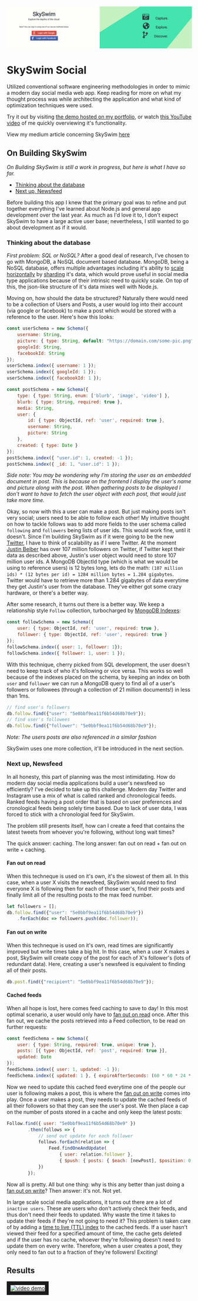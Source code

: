 ![Banner image](./readme-images/skyswim-banner.png)

# SkySwim Social

Utilized conventional software engineering methodologies in order to mimic a modern day social media web app. 
Keep reading for more on what my thought process was while architecting the application and what kind of optimization techniques were used.

Try it out by visiting [the demo hosted on my portfolio](https://skyswim.mrammo.ca/), or watch [this YouTube video](https://www.youtube.com/watch?v=AaeUz1e_dBk) of me quickly overviewing it's functionality.

View my medium article concerning SkySwim [here](https://medium.com/@mrammo/how-i-built-a-modern-day-social-media-application-with-node-js-part-1-120c11e9a97b?sk=3591d8b3db54f54de7a1704c2ef7c73b)

## On Building SkySwim
_On Building SkySwim is still a work in progress, but here is what I have so far._

* [Thinking about the database](#thinking-about-the-database)
* [Next up, Newsfeed](#next-up,-newsfeed)

Before building this app I knew that the primary goal was to refine and put together everything I've learned about Node.js and general app development over the last year. As much as I'd love it to, I don't expect SkySwim to have a large active user base; nevertheless, I still wanted to go about development as if it would.

### Thinking about the database
_First problem: SQL or NoSQL?_ After a good deal of research, I've chosen to go with MongoDB, a NoSQL document based database. MongoDB, being a NoSQL database, offers multiple advantages including it's ability to [scale horizontally](https://github.com/vaquarkhan/vaquarkhan/wiki/Difference-between-scaling-horizontally-and-vertically) by [sharding](https://docs.mongodb.com/manual/sharding/) it's data, which would prove useful in social media type applications because of their intrinsic need to quickly scale. On top of this, the json-like structure of it's data mixes well with Node.js.

Moving on, how should the data be structured? Naturally there would need to be a collection of Users and Posts, a user would log into their account (via google or facebook) to make a post which would be stored with a reference to the user. Here's how this looks: 

```javascript
const userSchema = new Schema({
	username: String,
	picture: { type: String, default: "https://domain.com/some-pic.png" },
	googleId: String,
	facebookId: String
});
userSchema.index({ username: 1 });
userSchema.index({ googleId: 1 });
userSchema.index({ facebookId: 1 });
```

```javascript
const postSchema = new Schema({
	type: { type: String, enum: ['blurb', 'image', 'video'] },
	blurb: { type: String, required: true },
	media: String,
	user: {
		id: { type: ObjectId, ref: 'user', required: true },
		username: String,
		picture: String
	},
	created: { type: Date }
});
postSchema.index({ "user.id": 1, created: -1 });
postSchema.index({ _id: 1, "user.id": 1 });
```

_Side note: You may be wondering why I'm storing the user as an embedded document in post. This is because on the frontend I display the user's name and picture along with the post. When gathering posts to be displayed I don't want to have to fetch the user object with each post, that would just take more time._

Okay, so now with this a user can make a post. But just making posts isn't very social; users need to be able to follow each other! My intuitive thought on how to tackle follows was to add more fields to the user schema called `following` and `followers` being lists of user ids. This would work fine, until it doesn't. Since I'm building SkySwim as if it were going to be the new [Twitter](https://twitter.com), I have to think of scalability as if I were Twitter. At the moment [Justin Beiber](https://twitter.com/justinbieber) has over 107 million followers on Twitter, if Twitter kept their data as described above, Justin's user object would need to store 107 million user ids. A MongoDB ObjectId type (which is what we would be using to reference users) is 12 bytes long, lets do the math: `(107 million ids) * (12 bytes per id) = 1284 million bytes = 1.284 gigabytes`. Twitter would have to retrieve more than 1.284 gigabytes of data everytime they get Justin's user from the database. They've either got some crazy hardware, or there's a better way.

After some research, it turns out there is a better way. We keep a relationship style `Follow` collection, turbocharged by [MongoDB Indexes](https://docs.mongodb.com/manual/indexes/):
```javascript
const followSchema = new Schema({
	user: { type: ObjectId, ref: 'user', required: true },
	follower: { type: ObjectId, ref: 'user', required: true }
});
followSchema.index({ user: 1, follower: 1});
followSchema.index({ follower: 1, user: 1 });
```
With this technique, cherry picked from SQL development, the user doesn't need to keep track of who it's following or vice versa. This works so well because of the indexes placed on the schema, by keeping an index on both `user` and `follower` we can run a MongoDB query to find all of a user's followers or followees (through a collection of 21 million documents!) in less than 1ms.
```javascript
// find user's followers
db.follow.find({"user": "5e0bbf9ea11f6b54d68b70e9"});
// find user's followees
db.follow.find({"follower": "5e0bbf9ea11f6b54d68b70e9"});
```

_Note: The users posts are also referenced in a similar fashion_

SkySwim uses one more collection, it'll be introduced in the next section.


### Next up, Newsfeed

In all honesty, this part of planning was the most intimidating. How do modern day social media applications build a user's newsfeed so efficiently? I've decided to take up this challenge. Modern day Twitter and Instagram use a mix of what is called ranked and chronological feeds. Ranked feeds having a post order that is based on user preferences and cronological feeds being solely time based. Due to lack of user data, I was forced to stick with a chronologial feed for SkySwim.

The problem still presents itself, how can I create a feed that contains the latest tweets from whoever you're following, without long wait times? 

The quick answer: caching. 
The long answer: fan out on read + fan out on write + caching.

#### Fan out on read

When this techneque is used on it's own, it's the slowest of them all. In this case, when a user X visits the newsfeed, SkySwim would need to find everyone X is following then for each of those user's, find their posts and finally limit all of the resulting posts to the max feed number.

```javascript
let followers = [];
db.follow.find({"user": "5e0bbf9ea11f6b54d68b70e9"})
    .forEach(doc => followers.push(doc.follower));
```

#### Fan out on write

When this techneque is used on it's own, read times are significantly improved but write times take a big hit. In this case, when a user X makes a post, SkySwim will create copy of the post for each of X's follower's (lots of redundant data). Here, creating a user's newsfeed is equivalent to finding all of their posts.

```javascript
db.post.find({"recipient": "5e0bbf9ea11f6b54d68b70e9"});
```

#### Cached feeds

When all hope is lost, here comes feed caching to save to day! In this most optimal scenario, a user would only have to [fan out on read](#fan-out-on-read) once. After this fan out, we cache the posts retrieved into a Feed collection, to be read on further requests:

```javascript
const feedSchema = new Schema({
	user: { type: String, required: true, unique: true },
	posts: [{ type: ObjectId, ref: 'post', required: true }],
	updated: Date
});
feedSchema.index({ user: 1, updated: -1 });
feedSchema.index({ updated: 1 }, { expireAfterSeconds: (60 * 60 * 24 * 30) })
```

Now we need to update this cached feed everytime one of the people our user is following makes a post, this is where the [fan out on write](#fan-out-on-write) comes into play. Once a user makes a post, they needs to update the cached feeds of all their followers so that they can see the user's post. We then place a cap on the number of posts stored in a cache and only keep the latest posts:

```javascript
Follow.find({ user: "5e0bbf9ea11f6b54d68b70e9" })
		.then(follows => {
			// send out update for each follower
			follows.forEach(relation => {
				Feed.findOneAndUpdate(
				    { user: relation.follower }, 
				    { $push: { posts: { $each: [newPost], $position: 0, $slice: feedLimit } }} ).exec();
			})
		});
```

Now all is pretty. All but one thing: why is this any better than just doing a [fan out on write](#fan-out-on-write)? Then answer: it's not. Not yet.

In large scale social media applications, it turns out there are a lot of `inactive users`. These are users who don't actively check their feeds, and thus don't need their feeds to updated. Why waste the time it takes to update their feeds if they're not going to need it? This problem is taken care of by adding a [time to live (TTL) index](https://docs.mongodb.com/manual/core/index-ttl/) to the cached feeds. If a user hasn't viewed their feed for a specified amount of time, the cache gets deleted and if the user has no cache, whoever they're following doesn't need to update them on every write. Therefore, when a user creates a post, they only need to fan out to a fraction of they're followers! Exciting!

## Results

<a href="http://www.youtube.com/watch?feature=player_embedded&v=AaeUz1e_dBk
" target="_blank"><img src="http://img.youtube.com/vi/AaeUz1e_dBk/0.jpg" 
alt="video demo" width="240" height="180" border="10" /></a>

